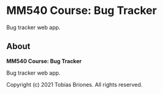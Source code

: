 # MM540 Course: Bug Tracker

Bug tracker web app.

## About

**MM540 Course: Bug Tracker**

Bug tracker web app.

Copyright (c) 2021 Tobias Briones. All rights reserved.
